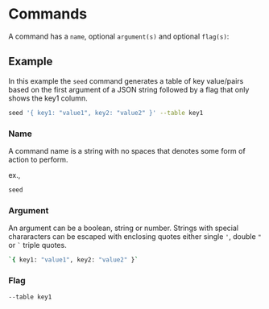 # Commands

A command has a `name`, optional `argument(s)` and optional `flag(s)`:

## Example

In this example the `seed` command generates a table of key value/pairs based on the first argument of a JSON string followed by a flag that only shows the key1 column.

```bash
seed '{ key1: "value1", key2: "value2" }' --table key1
```

### Name

A command name is a string with no spaces that denotes some form of action to perform.

ex.,
```bash
seed
```

### Argument

An argument can be a boolean, string or number. Strings with special chararacters can be escaped with enclosing quotes either single `'`, double `"` or ``` ` ``` triple quotes. 

```bash
`{ key1: "value1", key2: "value2" }`
```

### Flag
```bash
--table key1
```


